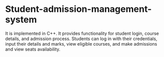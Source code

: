 # Student-admission-management-system
It is implemented in C++.
It provides functionality for student login, course details, and admission process.
Students can log in with their credentials, input their details and marks, view eligible courses, and make admissions and view seats availability.

